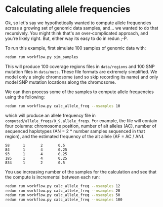 # Calculating allele frequencies

Ok, so let's say we hypothetically wanted to compute allele frequencies across a growing set of genomic data samples, and... we wanted to do that recursively. You might think that's an over-complicated approach, and you're likely right. But, either way its easy to do in redun ;-P.

To run this example, first simulate 100 samples of genomic data with:

```sh
redun run workflow.py sim_samples
```

This will produce 100 coverage regions files in `data/regions` and 100 SNP mutation files in `data/muts`. These file formats are extremely simplified. We model only a single chromosome (and so skip recording its name) and only model SNP mutation locations along the chromosome.

We can then process some of the samples to compute allele frequencies using the following:

```sh
redun run workflow.py calc_allele_freq --nsamples 10
```

which will produce an allele frequency file in `computed/allele_freqs/0_9.allele_freqs`. For example, the file will contain four columns: chromosome position, number of alt alleles (AC), number of sequenced haplotypes (AN = 2 * number samples sequenced in that region), and the estimated frequency of the alt allele (AF = AC / AN).

```
58      1       2       0.5
84      1       4       0.25
93      1       4       0.25
185     1       4       0.25
834     1       2       0.5
```

You use increasing number of the samples for the calculation and see that the compute is incremental between each run:

```sh
redun run workflow.py calc_allele_freq --nsamples 12
redun run workflow.py calc_allele_freq --nsamples 20
redun run workflow.py calc_allele_freq --nsamples 50
redun run workflow.py calc_allele_freq --nsamples 100
```

